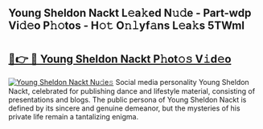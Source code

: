 ## Young Sheldon Nackt L𝚎a𝚔ed N𝚞𝚍e - Part-wdp Vi𝚍𝚎o P𝚑𝚘tos - H𝚘𝚝 O𝚗𝚕yf𝚊ns L𝚎a𝚔s 5TWml

# <h2><a href="http://kf4uinh.oniu.top/?m=Young+Sheldon+Nackt">🔗👉 🔴 Young Sheldon Nackt P𝚑ot𝚘𝚜 V𝚒d𝚎o</a></h2>

[![Young Sheldon Nackt Nu𝚍e𝚜](https://i.imgur.com/0qMVB7G.gif)](http://kf4uinh.oniu.top/?m=Young+Sheldon+Nackt)
Social media personality Young Sheldon Nackt, celebrated for publishing dance and lifestyle material, consisting of presentations and blogs. The public persona of Young Sheldon Nackt is defined by its sincere and genuine demeanor, but the mysteries of his private life remain a tantalizing enigma.  
